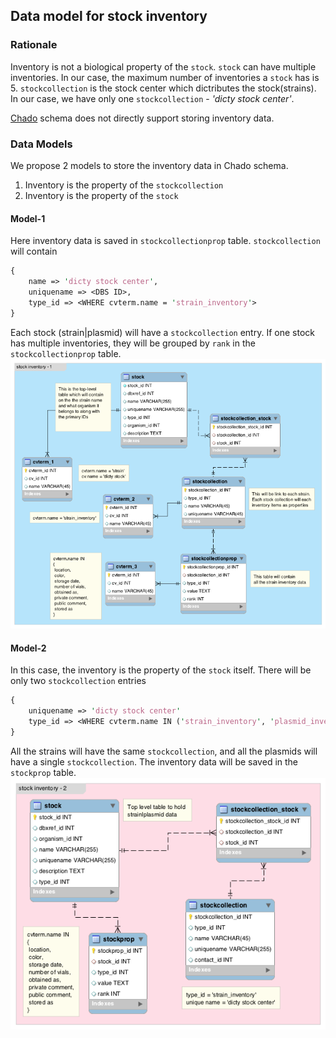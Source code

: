 ## Data model for stock inventory

### Rationale
Inventory is not a biological property of the `stock`. `stock` can have multiple inventories. In our case, the maximum number of inventories a `stock` has is 5. `stockcollection` is the stock center which dictributes the stock(strains). In our case, we have only one `stockcollection` - _'dicty stock center'_. 

[Chado](http://gmod.org/wiki/Chado_Tables#Table:_stock) schema does not directly support storing inventory data.  

### Data Models
We propose 2 models to store the inventory data in Chado schema.

1. Inventory is the property of the `stockcollection`
2. Inventory is the property of the `stock`

#### Model-1
Here inventory data is saved in `stockcollectionprop` table. `stockcollection` will contain
```perl
{
	name => 'dicty stock center',
	uniquename => <DBS ID>,
	type_id => <WHERE cvterm.name = 'strain_inventory'>
}
```
Each stock (strain|plasmid) will have a `stockcollection` entry. If one stock has multiple inventories, they will be grouped by `rank` in the `stockcollectionprop` table.
![alt text](stock_inventory_v1.png "Stock Inventory Data Model - 1")

#### Model-2
In this case, the inventory is the property of the `stock` itself. There will be only two `stockcollection` entries
```perl
{
	uniquename => 'dicty stock center'
	type_id => <WHERE cvterm.name IN ('strain_inventory', 'plasmid_inventory')>
}
```
All the strains will have the same `stockcollection`, and all the plasmids will have a single `stockcollection`. The inventory data will be saved in the `stockprop` table.
![alt text](stock_inventory_v2.png "Stock Inventory Data Model - 2")
